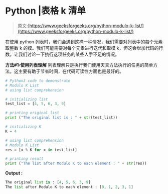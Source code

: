 # Python |表格 k 清单

> 原文:[https://www.geeksforgeeks.org/python-modulo-k-list/](https://www.geeksforgeeks.org/python-modulo-k-list/)

在使用 python 列表时，我们会遇到这样一种情况，我们需要对列表中的每个元素取整数 k 的模。我们可能需要对每个元素进行迭代和取模 k，但这会增加代码的行数。让我们讨论一下执行这项任务的某些人手不足的情况。

**方法#1:使用列表理解**
列表理解只是执行我们使用天真方法执行的任务的简单方法。这主要有助于节省时间，在代码可读性方面也是最好的。

```py
# Python3 code to demonstrate 
# Modulo K List
# using list comprehension

# initializing list 
test_list = [4, 5, 6, 3, 9]

# printing original list
print ("The original list is : " + str(test_list))

# initializing K
K = 4

# using list comprehension
# Modulo K List
res = [x % K for x in test_list]

# printing result 
print ("The list after Modulo K to each element : " + str(res))
```

**Output :**

```py
The original list is : [4, 5, 6, 3, 9]
The list after Modulo K to each element : [0, 1, 2, 3, 1]

```